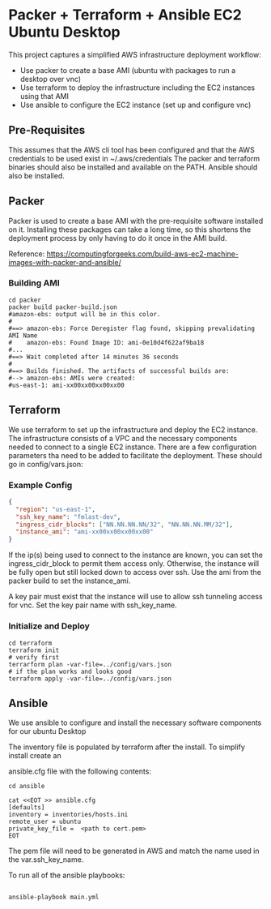 # Packer + Terraform + Ansible EC2 Ubuntu Desktop

This project captures a simplified AWS infrastructure deployment workflow:

* Use packer to create a base AMI (ubuntu with packages to run a desktop over vnc)
* Use terraform to deploy the infrastructure including the EC2 instances using that AMI
* Use ansible to configure the EC2 instance (set up and configure vnc)

## Pre-Requisites
This assumes that the AWS cli tool has been configured and that the AWS credentials to be used exist in ~/.aws/credentials
The packer and terraform binaries should also be installed and available on the PATH. Ansible should also be installed.

## Packer
Packer is used to create a base AMI with the pre-requisite software installed on it.  Installing these packages can
take a long time, so this shortens the deployment process by only having to do it once in the AMI build.

Reference: https://computingforgeeks.com/build-aws-ec2-machine-images-with-packer-and-ansible/

### Building AMI

```shell script
cd packer
packer build packer-build.json 
#amazon-ebs: output will be in this color.
#
#==> amazon-ebs: Force Deregister flag found, skipping prevalidating AMI Name
#    amazon-ebs: Found Image ID: ami-0e10d4f622af9ba18
#...
#==> Wait completed after 14 minutes 36 seconds
#
#==> Builds finished. The artifacts of successful builds are:
#--> amazon-ebs: AMIs were created:
#us-east-1: ami-xx00xx00xx00xx00

```

## Terraform
We use terraform to set up the infrastructure and deploy the EC2 instance.  The infrastructure consists of a 
VPC and the necessary components needed to connect to a single EC2 instance. There are a few configuration parameters
tha need to be added to facilitate the deployment.  These should go in config/vars.json: 

### Example Config

```json
{
  "region": "us-east-1",
  "ssh_key_name": "fmlast-dev",
  "ingress_cidr_blocks": ["NN.NN.NN.NN/32", "NN.NN.NN.MM/32"],
  "instance_ami": "ami-xx00xx00xx00xx00"
}
```

If the ip(s) being used to connect to the instance are known, you can set the ingress_cidr_block to permit them access only.
Otherwise, the instance will be fully open but still locked down to access over ssh.  Use the ami from the packer build 
to set the instance_ami.

A key pair must exist that the instance will use to allow ssh tunneling access for vnc.  Set the key pair name
with ssh_key_name.

### Initialize and Deploy

```shell script
cd terraform
terraform init
# verify first
terrarform plan -var-file=../config/vars.json
# if the plan works and looks good
terraform apply -var-file=../config/vars.json
```


## Ansible
We use ansible to configure and install the necessary software components for our ubuntu Desktop

The inventory file is populated by terraform after the install.  To simplify install create an

ansible.cfg file with the following contents:

```
cd ansible

cat <<EOT >> ansible.cfg
[defaults]
inventory = inventories/hosts.ini
remote_user = ubuntu
private_key_file =  <path to cert.pem>
EOT

```

The pem file will need to be generated in AWS and match the name used in the var.ssh_key_name.

To run all of the ansible playbooks:

```shell script

ansible-playbook main.yml
```
